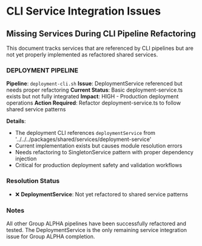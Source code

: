 # CLI Service Integration Issues

## Missing Services During CLI Pipeline Refactoring

This document tracks services that are referenced by CLI pipelines but are not yet properly implemented as refactored shared services.

### DEPLOYMENT PIPELINE
**Pipeline**: `deployment-cli.sh`
**Issue**: DeploymentService referenced but needs proper refactoring
**Current Status**: Basic deployment-service.ts exists but not fully integrated
**Impact**: HIGH - Production deployment operations
**Action Required**: Refactor deployment-service.ts to follow shared service patterns

**Details**:
- The deployment CLI references `deploymentService` from '../../../packages/shared/services/deployment-service'
- Current implementation exists but causes module resolution errors
- Needs refactoring to SingletonService pattern with proper dependency injection
- Critical for production deployment safety and validation workflows

### Resolution Status
- ❌ **DeploymentService**: Not yet refactored to shared service patterns

### Notes
All other Group ALPHA pipelines have been successfully refactored and tested. The DeploymentService is the only remaining service integration issue for Group ALPHA completion.